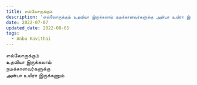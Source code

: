 ```yaml
---
title: எல்லோருக்கும்
description: 'எல்லோருக்கும் உதவியா இருக்கலாம் நமக்கானவர்களுக்கு அன்பா உயிரா இருக்கணும்.'
date: 2022-07-07
updated_date: 2022-08-05
tags:
  - Anbu Kavithai
---
```


எல்லோருக்கும்  
உதவியா இருக்கலாம்  
நமக்கானவர்களுக்கு  
அன்பா உயிரா இருக்கணும்
